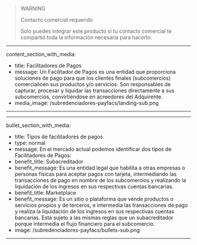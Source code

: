 > WARNING
>
> Contacto comercial requerido
>
> Solo puedes integrar este producto si tu contacto comercial te compartió toda la información necesaria para hacerlo.

---
content_section_with_media: 
 - title: Facilitadores de Pagos
 - message: Un Facilitador de Pagos es una entidad que proporciona soluciones de pago para que los clientes finales (subcomercios) comercialicen sus productos y/o servicios. Son responsables de capturar, procesar y liquidar las transacciones directamente a sus subcomercios, convirtiéndose en acreedores del Adquirente.
 - media_image: /subredenciadores-payfacs/landing-sub.png
---

---
bullet_section_with_media: 
 - title: Tipos de facilitadores de pagos
 - type: normal
 - message: En el mercado actual podemos identificar dos tipos de Facilitadores de Pagos:
 - benefit_title: Subacreditador
 - benefit_message: Es una entidad legal que habilita a otras empresas o personas físicas para aceptar pagos con tarjeta, intermediando las transacciones de pago en nombre de los subcomercios y realizando la liquidación de los ingresos en sus respectivas cuentas bancarias.
 - benefit_title: Marketplace
 - benefit_message: Es un sitio o plataforma que vende productos o servicios propios y de terceros, e intermedia las transacciones de pago y realiza la liquidación de los ingresos en sus respectivas cuentas bancarias. Está sujeto a las mismas reglas que un subacreditador porque intermedia el flujo financiero para el subcomercio.
 - image: /subredenciadores-payfacs/bullets-sub.png
---